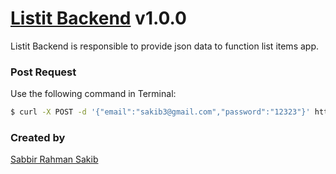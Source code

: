 # [Listit Backend](backend-listit.herokuapp.com) v1.0.0
Listit Backend is responsible to provide json data to function list items app.

### Post Request

Use the following command in Terminal:
```sh
$ curl -X POST -d '{"email":"sakib3@gmail.com","password":"12323"}' http://localhost:5000/employees/ --header "Content-Type:application/json"
```

### Created by
[Sabbir Rahman Sakib]()